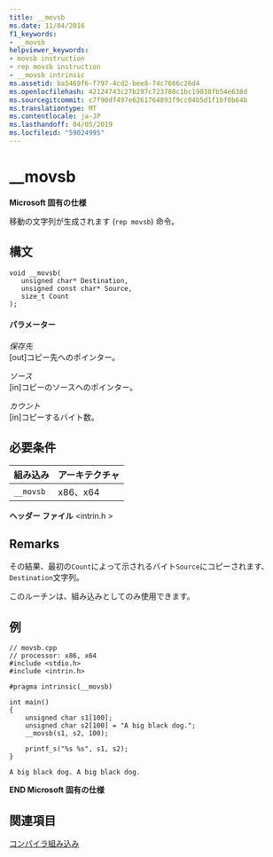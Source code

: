 ```yaml
---
title: __movsb
ms.date: 11/04/2016
f1_keywords:
- __movsb
helpviewer_keywords:
- movsb instruction
- rep movsb instruction
- __movsb intrinsic
ms.assetid: ba5469f6-f797-4cd2-bee8-74c7666c26d4
ms.openlocfilehash: 42124743c27b297c723780c1bc19038fb54e638d
ms.sourcegitcommit: c7f90df497e6261764893f9cc04b5d1f1bf0b64b
ms.translationtype: MT
ms.contentlocale: ja-JP
ms.lasthandoff: 04/05/2019
ms.locfileid: "59024995"
---
```

# <a name="movsb"></a>__movsb

**Microsoft 固有の仕様**

移動の文字列が生成されます (`rep movsb`) 命令。

## <a name="syntax"></a>構文

```
void __movsb(
   unsigned char* Destination,
   unsigned const char* Source,
   size_t Count
);
```

#### <a name="parameters"></a>パラメーター

*保存先*<br/>
[out]コピー先へのポインター。

*ソース*<br/>
[in]コピーのソースへのポインター。

*カウント*<br/>
[in]コピーするバイト数。

## <a name="requirements"></a>必要条件

|組み込み|アーキテクチャ|
|---------------|------------------|
|`__movsb`|x86、x64|

**ヘッダー ファイル** \<intrin.h >

## <a name="remarks"></a>Remarks

その結果、最初の`Count`によって示されるバイト`Source`にコピーされます、`Destination`文字列。

このルーチンは、組み込みとしてのみ使用できます。

## <a name="example"></a>例

```
// movsb.cpp
// processor: x86, x64
#include <stdio.h>
#include <intrin.h>

#pragma intrinsic(__movsb)

int main()
{
    unsigned char s1[100];
    unsigned char s2[100] = "A big black dog.";
    __movsb(s1, s2, 100);

    printf_s("%s %s", s1, s2);
}
```

```Output
A big black dog. A big black dog.
```

**END Microsoft 固有の仕様**

## <a name="see-also"></a>関連項目

[コンパイラ組み込み](../intrinsics/compiler-intrinsics.md)
